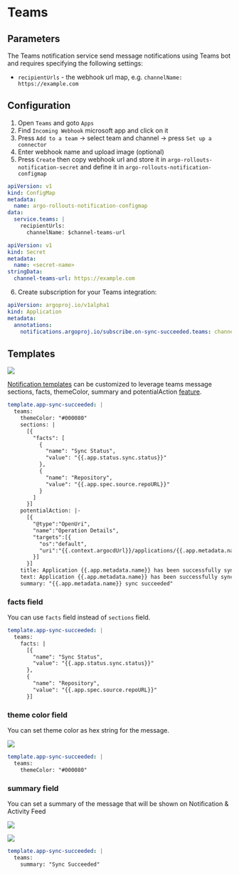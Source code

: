 # Teams

## Parameters

The Teams notification service send message notifications using Teams bot and requires specifying the following settings:

* `recipientUrls` - the webhook url map, e.g. `channelName: https://example.com`

## Configuration

1. Open `Teams` and goto `Apps`
2. Find `Incoming Webhook` microsoft app and click on it
3. Press `Add to a team` -> select team and channel -> press `Set up a connector`
4. Enter webhook name and upload image (optional)
5. Press `Create` then copy webhook url and store it in `argo-rollouts-notification-secret` and define it in `argo-rollouts-notification-configmap`

```yaml
apiVersion: v1
kind: ConfigMap
metadata:
  name: argo-rollouts-notification-configmap
data:
  service.teams: |
    recipientUrls:
      channelName: $channel-teams-url
```

```yaml
apiVersion: v1
kind: Secret
metadata:
  name: <secret-name>
stringData:
  channel-teams-url: https://example.com
```

6. Create subscription for your Teams integration:

```yaml
apiVersion: argoproj.io/v1alpha1
kind: Application
metadata:
  annotations:
    notifications.argoproj.io/subscribe.on-sync-succeeded.teams: channelName
```

## Templates

![](https://user-images.githubusercontent.com/18019529/114271500-9d2b8880-9a4c-11eb-85c1-f6935f0431d5.png)

[Notification templates](../../features/notifications.md#templates) can be customized to leverage teams message sections, facts, themeColor, summary and potentialAction [feature](https://docs.microsoft.com/en-us/microsoftteams/platform/webhooks-and-connectors/how-to/connectors-using).

```yaml
template.app-sync-succeeded: |
  teams:
    themeColor: "#000080"
    sections: |
      [{
        "facts": [
          {
            "name": "Sync Status",
            "value": "{{.app.status.sync.status}}"
          },
          {
            "name": "Repository",
            "value": "{{.app.spec.source.repoURL}}"
          }
        ]
      }]
    potentialAction: |-
      [{
        "@type":"OpenUri",
        "name":"Operation Details",
        "targets":[{
          "os":"default",
          "uri":"{{.context.argocdUrl}}/applications/{{.app.metadata.name}}?operation=true"
        }]
      }]
    title: Application {{.app.metadata.name}} has been successfully synced
    text: Application {{.app.metadata.name}} has been successfully synced at {{.app.status.operationState.finishedAt}}.
    summary: "{{.app.metadata.name}} sync succeeded"
```

### facts field

You can use `facts` field instead of `sections` field.

```yaml
template.app-sync-succeeded: |
  teams:
    facts: |
      [{
        "name": "Sync Status",
        "value": "{{.app.status.sync.status}}"
      },
      {
        "name": "Repository",
        "value": "{{.app.spec.source.repoURL}}"
      }]
```

### theme color field

You can set theme color as hex string for the message.

![](https://user-images.githubusercontent.com/1164159/114864810-0718a900-9e24-11eb-8127-8d95da9544c1.png)

```yaml
template.app-sync-succeeded: |
  teams:
    themeColor: "#000080"
```

### summary field

You can set a summary of the message that will be shown on Notification & Activity Feed 

![](https://user-images.githubusercontent.com/6957724/116587921-84c4d480-a94d-11eb-9da4-f365151a12e7.jpg)

![](https://user-images.githubusercontent.com/6957724/116588002-99a16800-a94d-11eb-807f-8626eb53b980.jpg)

```yaml
template.app-sync-succeeded: |
  teams:
    summary: "Sync Succeeded"
```
